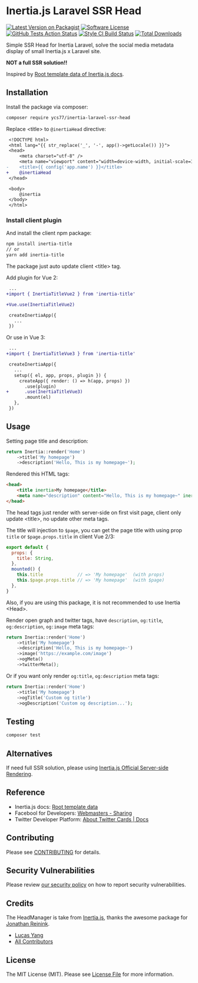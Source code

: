 # Inertia.js Laravel SSR Head

[![Latest Version on Packagist][ico-version]][link-packagist]
[![Software License][ico-license]](LICENSE.md)
[![GitHub Tests Action Status][ico-github-action]][link-github-action]
[![Style CI Build Status][ico-style-ci]][link-style-ci]
[![Total Downloads][ico-downloads]][link-downloads]

Simple SSR Head for Inertia Laravel, solve the social media metadata display of small Inertia.js x Laravel site.

**NOT a full SSR solution!!**

Inspired by [Root template data of Inertia.js docs](https://inertiajs.com/responses#root-template-data).

## Installation

Install the package via composer:

```bash
composer require ycs77/inertia-laravel-ssr-head
```

<!-- Publish the config file with:

```bash
php artisan vendor:publish --provider="Inertia\SSRHead\InertiaSSRHeadServiceProvider" --tag="inertia-laravel-ssr-head-config"
``` -->

Replace &lt;title&gt; to `@inertiaHead` directive:

```diff
 <!DOCTYPE html>
 <html lang="{{ str_replace('_', '-', app()->getLocale()) }}">
 <head>
     <meta charset="utf-8" />
     <meta name="viewport" content="width=device-width, initial-scale=1">
-    <title>{{ config('app.name') }}</title>
+    @inertiaHead
 </head>

 <body>
     @inertia
 </body>
 </html>
```

### Install client plugin

And install the client npm package:

```bash
npm install inertia-title
// or
yarn add inertia-title
```

The package just auto update client &lt;title&gt; tag.

Add plugin for Vue 2:

```diff
 ...
+import { InertiaTitleVue2 } from 'inertia-title'

+Vue.use(InertiaTitleVue2)

 createInertiaApp({
   ...
 })
```

Or use in Vue 3:

```diff
 ...
+import { InertiaTitleVue3 } from 'inertia-title'

 createInertiaApp({
   ...
   setup({ el, app, props, plugin }) {
     createApp({ render: () => h(app, props) })
       .use(plugin)
+      .use(InertiaTitleVue3)
       .mount(el)
   },
 })
```

## Usage

Setting page title and description:

```php
return Inertia::render('Home')
    ->title('My homepage')
    ->description('Hello, This is my homepage~');
```

Rendered this HTML tags:

```html
<head>
    <title inertia>My homepage</title>
    <meta name="description" content="Hello, This is my homepage~" inertia>
</head>
```

The head tags just render with server-side on first visit page, client only update &lt;title&gt;, no update other meta tags.

The title will injection to `$page`, you can get the page title with using prop `title` or `$page.props.title` in client Vue 2/3:

```js
export default {
  props: {
    title: String,
  },
  mounted() {
    this.title             // => 'My homepage'  (with props)
    this.$page.props.title // => 'My homepage'  (with $page)
  },
}
```

Also, if you are using this package, it is not recommended to use Inertia &lt;Head&gt;.

Render open graph and twitter tags, have `description`, `og:title`, `og:description`, `og:image` meta tags:

```php
return Inertia::render('Home')
    ->title('My homepage')
    ->description('Hello, This is my homepage~')
    ->image('https://example.com/image')
    ->ogMeta()
    ->twitterMeta();
```

Or if you want only render `og:title`, `og:description` meta tags:

```php
return Inertia::render('Home')
    ->title('My homepage')
    ->ogTitle('Custom og title')
    ->ogDescription('Custom og description...');
```

## Testing

```bash
composer test
```

## Alternatives

If need full SSR solution, please using [Inertia.js Official Server-side Rendering](https://inertiajs.com/server-side-rendering).

## Reference

* Inertia.js docs: [Root template data](https://inertiajs.com/responses#root-template-data)
* Facebool for Developers: [Webmasters - Sharing](https://developers.facebook.com/docs/sharing/webmasters)
* Twitter Developer Platform: [About Twitter Cards | Docs](https://developer.twitter.com/en/docs/twitter-for-websites/cards/overview/abouts-cards)

## Contributing

Please see [CONTRIBUTING](.github/CONTRIBUTING.md) for details.

## Security Vulnerabilities

Please review [our security policy](.github/SECURITY.md) on how to report security vulnerabilities.

## Credits

The HeadManager is take from [Inertia.js](https://inertiajs.com/), thanks the awesome package for [Jonathan Reinink](https://github.com/reinink).

- [Lucas Yang](https://github.com/ycs77)
- [All Contributors](https://github.com/ycs77/graphs/contributors)

## License

The MIT License (MIT). Please see [License File](LICENSE.md) for more information.

[ico-version]: https://img.shields.io/packagist/v/ycs77/inertia-laravel-ssr-head?style=flat-square
[ico-license]: https://img.shields.io/badge/license-MIT-brightgreen?style=flat-square
[ico-github-action]: https://img.shields.io/github/workflow/status/ycs77/inertia-laravel-ssr-head/run-tests?label=tests&style=flat-square
[ico-style-ci]: https://github.styleci.io/repos/417571519/shield?style=flat-square
[ico-downloads]: https://img.shields.io/packagist/dt/ycs77/inertia-laravel-ssr-head?style=flat-square

[link-packagist]: https://packagist.org/packages/ycs77/inertia-laravel-ssr-head
[link-github-action]: https://github.com/ycs77/inertia-laravel-ssr-head/actions?query=workflow%3Arun-tests+branch%3Amain
[link-style-ci]: https://github.styleci.io/repos/417571519
[link-downloads]: https://packagist.org/packages/ycs77/inertia-laravel-ssr-head
